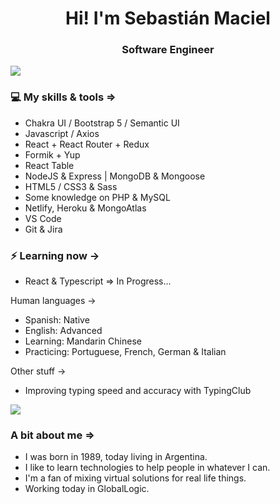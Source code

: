 <h1 align="center"> Hi! I'm Sebastián Maciel </h1>
<h3 align="center"> Software Engineer </h3>

<img src="https://yata-apix-a9caea66-ad78-425f-aa08-e292558ebb65.lss.locawebcorp.com.br/b7c7dbff38ae4f419c94ce8d2254b9d9.png">

### 💻 My skills & tools =>


- Chakra UI / Bootstrap 5 / Semantic UI
- Javascript / Axios 
- React + React Router + Redux
- Formik + Yup
- React Table
- NodeJS & Express | MongoDB & Mongoose
- HTML5 / CSS3 & Sass
- Some knowledge on PHP & MySQL
- Netlify, Heroku & MongoAtlas
- VS Code
- Git & Jira

### ⚡ Learning now ->

- React & Typescript => In Progress...

Human languages ->

- Spanish: Native
- English: Advanced
- Learning: Mandarin Chinese
- Practicing: Portuguese, French, German & Italian

Other stuff ->

- Improving typing speed and accuracy with TypingClub

<img src="https://yata-apix-a9caea66-ad78-425f-aa08-e292558ebb65.lss.locawebcorp.com.br/b7c7dbff38ae4f419c94ce8d2254b9d9.png">

### A bit about me =>

- I was born in 1989, today living in Argentina.
- I like to learn technologies to help people in whatever I can.
- I'm a fan of mixing virtual solutions for real life things.
- Working today in GlobalLogic.
